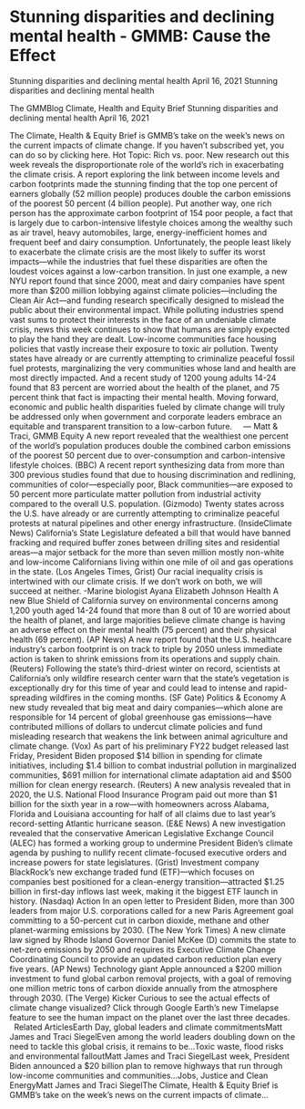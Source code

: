 # Stunning disparities and declining mental health - GMMB: Cause the Effect


Stunning disparities and declining mental health
April 16, 2021
Stunning disparities and declining mental health
 
The GMMBlog
Climate, Health and Equity Brief Stunning disparities and declining mental health
April 16, 2021
 
The Climate, Health & Equity Brief is GMMB’s take on the week’s news on the current impacts of climate change. If you haven’t subscribed yet, you can do so by clicking here.
Hot Topic: Rich vs. poor. New research out this week reveals the disproportionate role of the world’s rich in exacerbating the climate crisis. A report exploring the link between income levels and carbon footprints made the stunning finding that the top one percent of earners globally (52 million people) produces double the carbon emissions of the poorest 50 percent (4 billion people). Put another way, one rich person has the approximate carbon footprint of 154 poor people, a fact that is largely due to carbon-intensive lifestyle choices among the wealthy such as air travel, heavy automobiles, large, energy-inefficient homes and frequent beef and dairy consumption.
Unfortunately, the people least likely to exacerbate the climate crisis are the most likely to suffer its worst impacts—while the industries that fuel these disparities are often the loudest voices against a low-carbon transition. In just one example, a new NYU report found that since 2000, meat and dairy companies have spent more than $200 million lobbying against climate policies—including the Clean Air Act—and funding research specifically designed to mislead the public about their environmental impact.
While polluting industries spend vast sums to protect their interests in the face of an undeniable climate crisis, news this week continues to show that humans are simply expected to play the hand they are dealt. Low-income communities face housing policies that vastly increase their exposure to toxic air pollution. Twenty states have already or are currently attempting to criminalize peaceful fossil fuel protests, marginalizing the very communities whose land and health are most directly impacted. And a recent study of 1200 young adults 14-24 found that 83 percent are worried about the health of the planet, and 75 percent think that fact is impacting their mental health.
Moving forward, economic and public health disparities fueled by climate change will truly be addressed only when government and corporate leaders embrace an equitable and transparent transition to a low-carbon future.    
— Matt & Traci, GMMB
Equity
A new report revealed that the wealthiest one percent of the world’s population produces double the combined carbon emissions of the poorest 50 percent due to over-consumption and carbon-intensive lifestyle choices. (BBC)
A recent report synthesizing data from more than 300 previous studies found that due to housing discrimination and redlining, communities of color—especially poor, Black communities—are exposed to 50 percent more particulate matter pollution from industrial activity compared to the overall U.S. population. (Gizmodo)
Twenty states across the U.S. have already or are currently attempting to criminalize peaceful protests at natural pipelines and other energy infrastructure. (InsideClimate News)
California’s State Legislature defeated a bill that would have banned fracking and required buffer zones between drilling sites and residential areas—a major setback for the more than seven million mostly non-white and low-income Californians living within one mile of oil and gas operations in the state. (Los Angeles Times, Grist)
Our racial inequality crisis is intertwined with our climate crisis. If we don’t work on both, we will succeed at neither.
-Marine biologist Ayana Elizabeth Johnson
Health
A new Blue Shield of California survey on environmental concerns among 1,200 youth aged 14-24 found that more than 8 out of 10 are worried about the health of planet, and large majorities believe climate change is having an adverse effect on their mental health (75 percent) and their physical health (69 percent). (AP News)
A new report found that the U.S. healthcare industry’s carbon footprint is on track to triple by 2050 unless immediate action is taken to shrink emissions from its operations and supply chain. (Reuters)
Following the state’s third-driest winter on record, scientists at California’s only wildfire research center warn that the state’s vegetation is exceptionally dry for this time of year and could lead to intense and rapid-spreading wildfires in the coming months. (SF Gate)
Politics & Economy
A new study revealed that big meat and dairy companies—which alone are responsible for 14 percent of global greenhouse gas emissions—have contributed millions of dollars to undercut climate policies and fund misleading research that weakens the link between animal agriculture and climate change. (Vox)
As part of his preliminary FY22 budget released last Friday, President Biden proposed $14 billion in spending for climate initiatives, including $1.4 billion to combat industrial pollution in marginalized communities, $691 million for international climate adaptation aid and $500 million for clean energy research. (Reuters)
A new analysis revealed that in 2020, the U.S. National Flood Insurance Program paid out more than $1 billion for the sixth year in a row—with homeowners across Alabama, Florida and Louisiana accounting for half of all claims due to last year’s record-setting Atlantic hurricane season. (E&E News)
A new investigation revealed that the conservative American Legislative Exchange Council (ALEC) has formed a working group to undermine President Biden’s climate agenda by pushing to nullify recent climate-focused executive orders and increase powers for state legislatures. (Grist)
Investment company BlackRock’s new exchange traded fund (ETF)—which focuses on companies best positioned for a clean-energy transition—attracted $1.25 billion in first-day inflows last week, making it the biggest ETF launch in history. (Nasdaq)
Action
In an open letter to President Biden, more than 300 leaders from major U.S. corporations called for a new Paris Agreement goal committing to a 50-percent cut in carbon dioxide, methane and other planet-warming emissions by 2030. (The New York Times)
A new climate law signed by Rhode Island Governor Daniel McKee (D) commits the state to net-zero emissions by 2050 and requires its Executive Climate Change Coordinating Council to provide an updated carbon reduction plan every five years. (AP News)
Technology giant Apple announced a $200 million investment to fund global carbon removal projects, with a goal of removing one million metric tons of carbon dioxide annually from the atmosphere through 2030. (The Verge)
Kicker
Curious to see the actual effects of climate change visualized? Click through Google Earth’s new Timelapse feature to see the human impact on the planet over the last three decades.
 
 
Related ArticlesEarth Day, global leaders and climate commitmentsMatt James and Traci SiegelEven among the world leaders doubling down on the need to tackle this global crisis, it remains to be…Toxic waste, flood risks and environmental falloutMatt James and Traci SiegelLast week, President Biden announced a $20 billion plan to remove highways that run through low-income communities and communities…Jobs, Justice and Clean EnergyMatt James and Traci SiegelThe Climate, Health & Equity Brief is GMMB’s take on the week’s news on the current impacts of climate…
